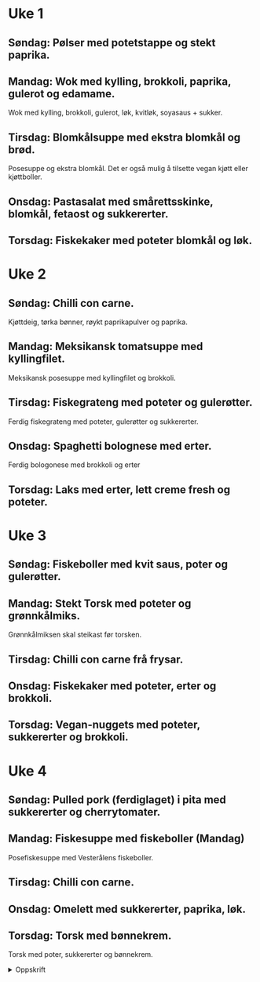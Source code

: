 # Uke 1

## Søndag: Pølser med potetstappe og stekt paprika.

## Mandag: Wok med kylling, brokkoli, paprika, gulerot og edamame.
Wok med kylling, brokkoli, gulerot, løk, kvitløk, soyasaus + sukker.

## Tirsdag: Blomkålsuppe med ekstra blomkål og brød.
Posesuppe og ekstra blomkål. Det er også mulig å tilsette vegan kjøtt eller kjøttboller.

## Onsdag: Pastasalat med smårettsskinke, blomkål, fetaost og sukkererter.

## Torsdag: Fiskekaker med poteter blomkål og løk.


# Uke 2

## Søndag: Chilli con carne.
Kjøttdeig, tørka bønner, røykt paprikapulver og paprika.

## Mandag: Meksikansk tomatsuppe med kyllingfilet.
Meksikansk posesuppe med kyllingfilet og brokkoli.

## Tirsdag: Fiskegrateng med poteter og gulerøtter.
Ferdig fiskegrateng med poteter, gulerøtter og sukkererter.

## Onsdag: Spaghetti bolognese med erter.
Ferdig bologonese med brokkoli og erter

## Torsdag: Laks med erter, lett creme fresh og poteter.



# Uke 3

## Søndag: Fiskeboller med kvit saus, poter og gulerøtter.

## Mandag: Stekt Torsk med poteter og grønnkålmiks.
Grønnkålmiksen skal steikast før torsken.
## Tirsdag: Chilli con carne frå frysar.
## Onsdag: Fiskekaker med poteter, erter og brokkoli.
## Torsdag: Vegan-nuggets med poteter, sukkererter og brokkoli.




# Uke 4
## Søndag: Pulled pork (ferdiglaget) i pita med sukkererter og cherrytomater.

## Mandag: Fiskesuppe med fiskeboller (Mandag)
Posefiskesuppe med Vesterålens fiskeboller.

## Tirsdag: Chilli con carne.

## Onsdag: Omelett med sukkererter, paprika, løk. 

## Torsdag: Torsk med bønnekrem.
Torsk med poter, sukkererter og bønnekrem.
<details>
  <summary>Oppskrift</summary> 
  
  <h3>Ingrendienser</h3>    
  <ul>
    <li>250 g kokte, hvit bønner, naturell</li>
    <li>2 sjalottløk</li>
    <li>2 fedd hvitløk</li>
    <li>2 ss/ olivenolje</li>
    <li>3 dl kyllingkraft</li>
    <li>2 ss smør</li>
  </ul>
  <h3>Framgangsmåte</h3>
  <ol>
  <li>Sett på poteter.</li>
  <li>Bland alt saman i ei gryte.</li>
  <li>Kok i 20 minutt.</li>
  <li>Mens kremen kokar så stek torsken som vanleg.</li>
  </ol>    
</details>

